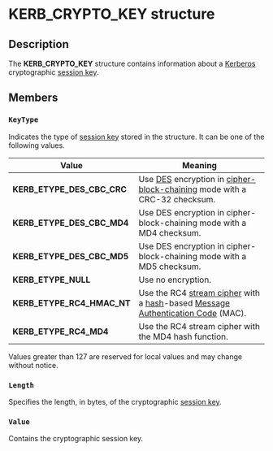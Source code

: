 # KERB_CRYPTO_KEY structure

## Description

The **KERB_CRYPTO_KEY** structure contains information about a [Kerberos](https://learn.microsoft.com/windows/desktop/SecGloss/k-gly) cryptographic [session key](https://learn.microsoft.com/windows/desktop/SecGloss/s-gly).

## Members

### `KeyType`

Indicates the type of [session key](https://learn.microsoft.com/windows/desktop/SecGloss/s-gly) stored in the structure. It can be one of the following values.

| Value | Meaning |
| --- | --- |
| **KERB_ETYPE_DES_CBC_CRC** | Use [DES](https://learn.microsoft.com/windows/desktop/SecGloss/d-gly) encryption in [cipher-block-chaining](https://learn.microsoft.com/windows/desktop/SecGloss/c-gly) mode with a CRC-32 checksum. |
| **KERB_ETYPE_DES_CBC_MD4** | Use DES encryption in cipher-block-chaining mode with a MD4 checksum. |
| **KERB_ETYPE_DES_CBC_MD5** | Use DES encryption in cipher-block-chaining mode with a MD5 checksum. |
| **KERB_ETYPE_NULL** | Use no encryption. |
| **KERB_ETYPE_RC4_HMAC_NT** | Use the RC4 [stream cipher](https://learn.microsoft.com/windows/desktop/SecGloss/s-gly) with a [hash](https://learn.microsoft.com/windows/desktop/SecGloss/h-gly)-based [Message Authentication Code](https://learn.microsoft.com/windows/desktop/SecGloss/m-gly) (MAC). |
| **KERB_ETYPE_RC4_MD4** | Use the RC4 stream cipher with the MD4 hash function. |

Values greater than 127 are reserved for local values and may change without notice.

### `Length`

Specifies the length, in bytes, of the cryptographic [session key](https://learn.microsoft.com/windows/desktop/SecGloss/s-gly).

### `Value`

Contains the cryptographic session key.